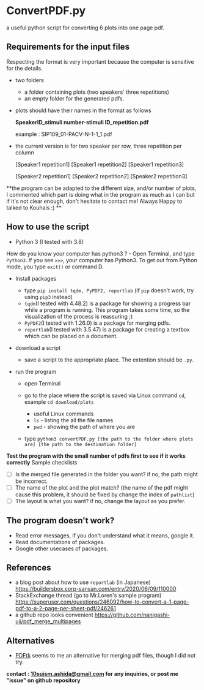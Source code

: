 # ConvertPDF.py
a useful python script for converting 6 plots into one page pdf.

## Requirements for the input files
Respecting the format is very important because the computer is sensitive for the details.

- two folders
  - a folder containing plots (two speakers' three repetitions)
  - an empty folder for the generated pdfs. 
  
- plots should have their names in the format as follows
  
  **SpeakerID_stimuli number-stimuli ID_repetition.pdf**
  
  example : SIP109_01-PACV-N-1-1_1.pdf
  
- the current version is for two speaker per row, three repetition per column

  [Speaker1 repetition1] [Speaker1 repetition2] [Speaker1 repetition3]
  
  [Speaker2 repetition1] [Speaker2 repetition2] [Speaker2 repetition3]
  
**the program can be adapted to the different size, and/or number of plots, I commented which part is doing what in the program as much as I can but if it's not clear enough, don't hesitate to contact me! Always Happy to talked to Kouhais :) **
  

## How to use the script

- Python 3 (I tested with 3.8)

How do you know your computer has python3 ? - Open Terminal, and type `Python3`. If you see `>>>`, your computer has Python3. To get out from Python mode, you type `exit()` or command D.

- Install packages 
  - type `pip install tqdm, PyPDF2, reportlab` (if `pip` doesn't work, try using `pip3` instead)
  - `tqdm`(I tested with 4.48.2) is a package for showing a progress bar while a program is running. This program takes some time, so the visualization of the process is reassuring ;)
  - `PyPDF2`(I tested with 1.26.0) is a package for merging pdfs. 
  - `reportlab`(I tested with 3.5.47) is a package for creating a textbox which can be placed on a document. 
  
- download a script
  - save a script to the appropriate place. The extention should be `.py`.  
  
- run the program
  - open Terminal
  - go to the place where the script is saved via Linux command `cd`, example `cd download/plots`
    - useful Linux commands
    - `ls` - listing the all the file names
    - `pwd` - showing the path of where you are
    
  - type `python3 convertPDF.py [the path to the folder where plots are] [the path to the destination folder]`

**Test the program with the small number of pdfs first to see if it works correctly**
Sample checklists
- [ ] Is the merged file generated in the folder you want? if no, the path might be incorrect. 
- [ ] The name of the plot and the plot match? (the name of the pdf might cause this problem, it should be fixed by change the index of `pathlist`)
- [ ] The layout is what you want? if no, change the layout as you prefer. 
  
## The program doesn't work?
- Read error messages, if you don't understand what it means, google it. 
- Read documentations of packages.
- Google other usecases of packages.

## References
- a blog post about how to use `reportlab` (in Japanese) https://buildersbox.corp-sansan.com/entry/2020/06/09/110000
- StackExchange thread (go to Mr.Loren's sample program) https://superuser.com/questions/246092/how-to-convert-a-1-page-pdf-to-a-2-page-per-sheet-pdf/246261
- a github repo looks convenient https://github.com/nanigashi-uji/pdf_merge_multipages
  
## Alternatives
- [PDFtk](https://www.pdflabs.com/tools/pdftk-server/) seems to me an alternative for merging pdf files, though I did not try.
  
**contact : 10suism.ashida@gmail.com for any inquiries, or post me "issue" on github repository**
  
 
